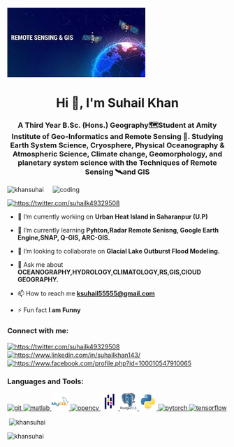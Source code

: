 ![logo](https://github.com/Khansuhai/Khansuhai/blob/main/download.jpg?raw=true)
<h1 align="center">Hi 👋, I'm Suhail Khan</h1>
<h3 align="center">A Third Year B.Sc. (Hons.) Geography🗺️Student at Amity Institute of Geo-Informatics and Remote Sensing 📡. Studying Earth System Science, Cryosphere, Physical Oceanography & Atmospheric Science, Climate change, Geomorphology, and planetary system science with the Techniques of Remote Sensing 🛰and GIS</h3>
<img align="right" alt="coding" width="400" src="https://user-images.githubusercontent.com/55389276/140866485-8fb1c876-9a8f-4d6a-98dc-08c4981eaf70.gif">
<p align="left"> <img src="https://komarev.com/ghpvc/?username=khansuhai&label=Profile%20views&color=0e75b6&style=flat" alt="khansuhai" /> </p>

<p align="left"> <a href="https://twitter.com/https://twitter.com/suhailk49329508" target="blank"><img src="https://img.shields.io/twitter/follow/https://twitter.com/suhailk49329508?logo=twitter&style=for-the-badge" alt="https://twitter.com/suhailk49329508" /></a> </p>

- 🔭 I’m currently working on **Urban Heat Island in Saharanpur (U.P)**

- 🌱 I’m currently learning **Pyhton,Radar Remote Senisng, Google Earth Engine,SNAP, Q-GIS, ARC-GIS.**

- 👯 I’m looking to collaborate on **Glacial Lake Outburst Flood Modeling.**

- 💬 Ask me about **OCEANOGRAPHY,HYDROLOGY,CLIMATOLOGY,RS,GIS,ClOUD GEOGRAPHY.**

- 📫 How to reach me **ksuhail55555@gmail.com**

- ⚡ Fun fact **I am Funny**

<h3 align="left">Connect with me:</h3>
<p align="left">
<a href="https://twitter.com/https://twitter.com/suhailk49329508" target="blank"><img align="center" src="https://raw.githubusercontent.com/rahuldkjain/github-profile-readme-generator/master/src/images/icons/Social/twitter.svg" alt="https://twitter.com/suhailk49329508" height="30" width="40" /></a>
<a href="https://linkedin.com/in/https://www.linkedin.com/in/suhailkhan143/" target="blank"><img align="center" src="https://raw.githubusercontent.com/rahuldkjain/github-profile-readme-generator/master/src/images/icons/Social/linked-in-alt.svg" alt="https://www.linkedin.com/in/suhailkhan143/" height="30" width="40" /></a>
<a href="https://fb.com/https://www.facebook.com/profile.php?id=100010547910065" target="blank"><img align="center" src="https://raw.githubusercontent.com/rahuldkjain/github-profile-readme-generator/master/src/images/icons/Social/facebook.svg" alt="https://www.facebook.com/profile.php?id=100010547910065" height="30" width="40" /></a>
</p>

<h3 align="left">Languages and Tools:</h3>
<p align="left"> <a href="https://git-scm.com/" target="_blank" rel="noreferrer"> <img src="https://www.vectorlogo.zone/logos/git-scm/git-scm-icon.svg" alt="git" width="40" height="40"/> </a> <a href="https://www.mathworks.com/" target="_blank" rel="noreferrer"> <img src="https://upload.wikimedia.org/wikipedia/commons/2/21/Matlab_Logo.png" alt="matlab" width="40" height="40"/> </a> <a href="https://www.mysql.com/" target="_blank" rel="noreferrer"> <img src="https://raw.githubusercontent.com/devicons/devicon/master/icons/mysql/mysql-original-wordmark.svg" alt="mysql" width="40" height="40"/> </a> <a href="https://opencv.org/" target="_blank" rel="noreferrer"> <img src="https://www.vectorlogo.zone/logos/opencv/opencv-icon.svg" alt="opencv" width="40" height="40"/> </a> <a href="https://pandas.pydata.org/" target="_blank" rel="noreferrer"> <img src="https://raw.githubusercontent.com/devicons/devicon/2ae2a900d2f041da66e950e4d48052658d850630/icons/pandas/pandas-original.svg" alt="pandas" width="40" height="40"/> </a> <a href="https://www.postgresql.org" target="_blank" rel="noreferrer"> <img src="https://raw.githubusercontent.com/devicons/devicon/master/icons/postgresql/postgresql-original-wordmark.svg" alt="postgresql" width="40" height="40"/> </a> <a href="https://www.python.org" target="_blank" rel="noreferrer"> <img src="https://raw.githubusercontent.com/devicons/devicon/master/icons/python/python-original.svg" alt="python" width="40" height="40"/> </a> <a href="https://pytorch.org/" target="_blank" rel="noreferrer"> <img src="https://www.vectorlogo.zone/logos/pytorch/pytorch-icon.svg" alt="pytorch" width="40" height="40"/> </a> <a href="https://www.tensorflow.org" target="_blank" rel="noreferrer"> <img src="https://www.vectorlogo.zone/logos/tensorflow/tensorflow-icon.svg" alt="tensorflow" width="40" height="40"/> </a> </p>

<p>&nbsp;<img align="center" src="https://github-readme-stats.vercel.app/api?username=khansuhai&show_icons=true&locale=en" alt="khansuhai" /></p>

<p><img align="center" src="https://github-readme-streak-stats.herokuapp.com/?user=khansuhai&" alt="khansuhai" /></p>
